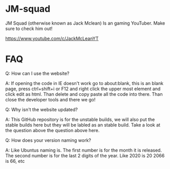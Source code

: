 # JM-squad
JM Squad (otherwise known as Jack Mclean)
Is an gaming YouTuber.
Make sure to check him out!

https://www.youtube.com/c/JackMcLeanYT

# FAQ

Q: How can I use the website?

A: If opening the code in IE doesn't work go to about:blank, this is an blank page, press ctrl+shift+i or F12 and right click the upper most element and click edit as html.
Than delete <html><head></head><body></body></html> and copy paste all the code into there. Than close the developer tools and there we go!

Q: Why isn't the website updated?

A: This GitHub repository is for the unstable builds, we will also put the stable builds here but they will be labled as an stable build. Take a look at the question above the question above here.

Q: How does your version naming work?

A: Like Ubuntus naming is. The first number is for the month it is released. The second number is for the last 2 digits of the year. Like 2020 is 20 2066 is 66, etc
